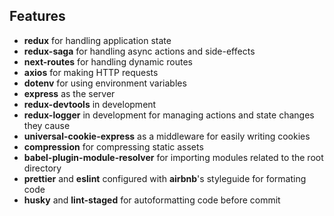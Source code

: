 ## Features
* **redux** for handling application state
* **redux-saga** for handling async actions and side-effects
* **next-routes** for handling dynamic routes
* **axios** for making HTTP requests
* **dotenv** for using environment variables
* **express** as the server
* **redux-devtools** in development
* **redux-logger** in development for managing actions and state changes they cause
* **universal-cookie-express** as a middleware for easily writing cookies
* **compression** for compressing static assets
* **babel-plugin-module-resolver** for importing modules related to the root directory
* **prettier** and **eslint** configured with **airbnb**'s styleguide for formating code
* **husky** and **lint-staged** for autoformatting code before commit

